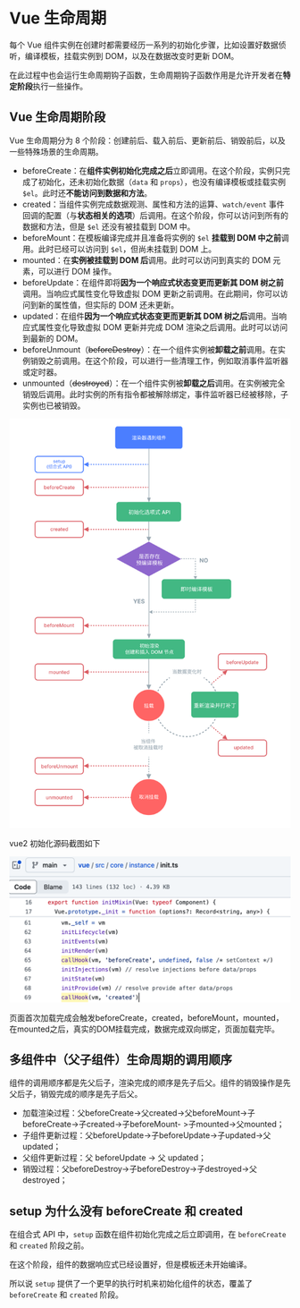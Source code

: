 # Vue 生命周期

每个 Vue 组件实例在创建时都需要经历一系列的初始化步骤，比如设置好数据侦听，编译模板，挂载实例到 DOM，以及在数据改变时更新 DOM。

在此过程中也会运行生命周期钩子函数，生命周期钩子函数作用是允许开发者在**特定阶段**执行一些操作。

## Vue 生命周期阶段

Vue 生命周期分为 8 个阶段：创建前后、载入前后、更新前后、销毁前后，以及一些特殊场景的生命周期。

- beforeCreate：在**组件实例初始化完成之后**立即调用。在这个阶段，实例只完成了初始化，还未初始化数据（`data` 和 `props`），也没有编译模板或挂载实例 `$el`。此时还**不能访问到数据和方法**。
- created：当组件实例完成数据观测、属性和方法的运算、`watch/event` 事件回调的配置（与**状态相关的选项**）后调用。在这个阶段，你可以访问到所有的数据和方法，但是 `$el` 还没有被挂载到 DOM 中。
- beforeMount：在模板编译完成并且准备将实例的 `$el` **挂载到 DOM 中之前**调用。此时已经可以访问到 `$el`，但尚未挂载到 DOM 上。
- mounted：在**实例被挂载到 DOM 后**调用。此时可以访问到真实的 DOM 元素，可以进行 DOM 操作。
- beforeUpdate：在组件即将**因为一个响应式状态变更而更新其 DOM 树之前**调用。当响应式属性变化导致虚拟 DOM 更新之前调用。在此期间，你可以访问到新的属性值，但实际的 DOM 还未更新。
- updated：在组件**因为一个响应式状态变更而更新其 DOM 树之后**调用。当响应式属性变化导致虚拟 DOM 更新并完成 DOM 渲染之后调用。此时可以访问到最新的 DOM。
- beforeUnmount（~~beforeDestroy~~）：在一个组件实例被**卸载之前**调用。在实例销毁之前调用。在这个阶段，可以进行一些清理工作，例如取消事件监听器或定时器。
- unmounted（~~destroyed~~）：在一个组件实例被**卸载之后**调用。在实例被完全销毁后调用。此时实例的所有指令都被解除绑定，事件监听器已经被移除，子实例也已被销毁。

![vue 生命周期](../../public/vue/vue生命周期.png)

vue2 初始化源码截图如下

![vue2_init](../../public/vue/vue2_init.png)

页面首次加载完成会触发beforeCreate，created，beforeMount，mounted，在mounted之后，真实的DOM挂载完成，数据完成双向绑定，页面加载完毕。

## 多组件中（父子组件）生命周期的调用顺序

组件的调用顺序都是先父后子，渲染完成的顺序是先子后父。组件的销毁操作是先父后子，销毁完成的顺序是先子后父。

- 加载渲染过程：父beforeCreate->父created->父beforeMount->子beforeCreate->子created->子beforeMount- >子mounted->父mounted；
- 子组件更新过程：父beforeUpdate->子beforeUpdate->子updated->父updated；
- 父组件更新过程：父 beforeUpdate -> 父 updated；
- 销毁过程：父beforeDestroy->子beforeDestroy->子destroyed->父destroyed；

## setup 为什么没有 beforeCreate 和 created

在组合式 API 中，`setup` 函数在组件初始化完成之后立即调用，在 `beforeCreate` 和 `created` 阶段之前。

在这个阶段，组件的数据响应式已经设置好，但是模板还未开始编译。

所以说 `setup` 提供了一个更早的执行时机来初始化组件的状态，覆盖了 `beforeCreate` 和 `created` 阶段。
